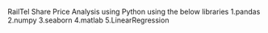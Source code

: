 RailTel Share Price Analysis using Python using the below libraries
1.pandas
2.numpy
3.seaborn
4.matlab
5.LinearRegression

